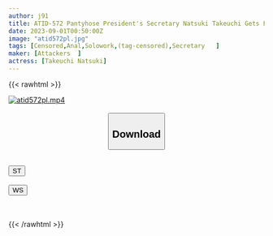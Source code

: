 ```yaml
---
author: j91
title: ATID-572 Pantyhose President's Secretary Natsuki Takeuchi Gets Fucked Up To Anal
date: 2023-09-01T00:50:00Z
image: "atid572pl.jpg"
tags: [Censored,Anal,Solowork,(tag-censored),Secretary	 ]
maker: [Attackers  ]
actress: [Takeuchi Natsuki]
---
```



{{< rawhtml >}}

<div class="video" data-videoid="egXj1w3BabUJlR">
    <a href="javascript:;">
        <img src="https://my.j91.asia/posts/atid572pl/atid572pl.jpg" width="WIDTH" height="HEIGHT" alt="atid572pl.mp4" loading="lazy">
    </a>
</div>

<script type="text/javascript" src="https://j91.asia/asset/on-demand-st.js"></script>

<br>
  <link rel="stylesheet" href="https://j91.asia/asset/bs5.css">
  
  <center>
  <button class="btn btn-primary" type="button" data-bs-toggle="collapse" data-bs-target=".multi-collapse" aria-expanded="false" aria-controls="multiCollapseExample1 multiCollapseExample2"><h2>Download</h2></button></center>
</p>
<div class="row">
  <div class="col">
    <div class="collapse multi-collapse" id="multiCollapseExample1">
      <div class="card card-body">
	      	      <br>
<div class="buttons">  
<a href="https://streamtape.to/v/egXj1w3BabUJlR"><button class="btn-hover color-3"><i class="fa fa-download"></i> ST</button></a></div>
    </div>
  </div>
</div>
  <div class="col">
    <div class="collapse multi-collapse" id="multiCollapseExample2">
      <div class="card card-body">
	      <br>
<div class="buttons">
    <a href="https://wolfstream.tv/4uo9ro9njs80"><button class="btn-hover color-9"><i class="fa fa-download"></i> WS</button></a></div>
<br><br>
      </div>
    </div>
  </div>
</div>

{{< /rawhtml >}}
